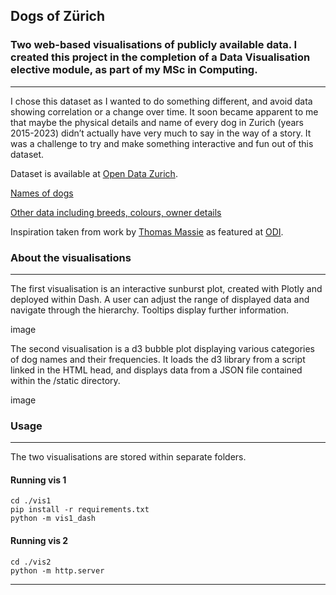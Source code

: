 Dogs of Zürich
---
### Two web-based visualisations of publicly available data. I created this project in the completion of a Data Visualisation elective module, as part of my MSc in Computing.
---
I chose this dataset as I wanted to do something different, and avoid data showing correlation or a change over time. 
It soon became apparent to me that maybe the physical details and name of every dog in Zurich (years 2015-2023) didn’t actually have very much to say in the way of a story. It was a challenge to try and make something interactive and fun out of this dataset. 

  
Dataset is available at [Open Data Zurich](https://data.stadt-zuerich.ch/). 

[Names of dogs](https://data.stadt-zuerich.ch/dataset/sid_stapo_hundenamen_od1002)

[Other data including breeds, colours, owner details](https://data.stadt-zuerich.ch/dataset/sid_stapo_hundebestand_od1001)

 
Inspiration taken from work by [Thomas Massie](https://public.tableau.com/app/profile/thomas.massie) as featured at [ODI](https://theodi.org/article/the-open-data-olympics-seven-weird-and-wonderful-open-datasets/).



### About the visualisations
---
The first visualisation is an interactive sunburst plot, created with Plotly and deployed within Dash. A user can adjust the range of displayed data and navigate through the hierarchy. Tooltips display further information.

image

The second visualisation is a d3 bubble plot displaying various categories of dog names and their frequencies.
It loads the d3 library from a script linked in the HTML head, and displays data from a JSON file contained within the /static directory. 

image



### Usage
---
The two visualisations are stored within separate folders.

#### Running vis 1
```
cd ./vis1
pip install -r requirements.txt
python -m vis1_dash
```

#### Running vis 2
```
cd ./vis2
python -m http.server
```
---
